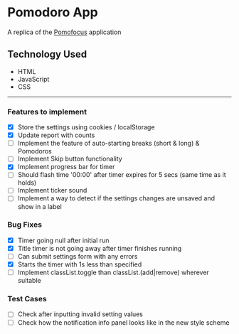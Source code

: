 # Pomodoro App

A replica of the [Pomofocus](https://pomofocus.io/) application

## Technology Used

- HTML
- JavaScript
- CSS

---

### Features to implement

- [x] Store the settings using cookies / localStorage
- [x] Update report with counts
- [ ] Implement the feature of auto-starting breaks (short & long) & Pomodoros
- [ ] Implement Skip button functionality
- [x] Implement progress bar for timer
- [ ] Should flash time '00:00' after timer expires for 5 secs (same time as it holds)
- [ ] Implement ticker sound
- [ ] Implement a way to detect if the settings changes are unsaved and show in a label

### Bug Fixes

- [x] Timer going null after initial run
- [x] Title timer is not going away after timer finishes running
- [ ] Can submit settings form with any errors
- [x] Starts the timer with 1s less than specified
- [ ] Implement classList.toggle than classList.(add|remove) wherever suitable

### Test Cases

- [ ] Check after inputting invalid setting values
- [ ] Check how the notification info panel looks like in the new style scheme
